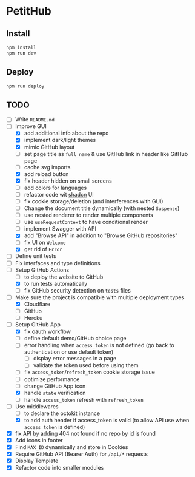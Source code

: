 # PetitHub

## Install

```bash
npm install
npm run dev
```

## Deploy

```bash
npm run deploy
```

## TODO

- [ ] Write `README.md`
- [ ] Improve GUI
  - [x] add additional info about the repo
  - [x] implement dark/light themes
  - [x] mimic GitHub layout
  - [ ] set page title as `full_name` & use GitHub link in header like GitHub page
  - [ ] cache svg imports
  - [x] add reload button
  - [x] fix header hidden on small screens
  - [ ] add colors for languages
  - [ ] refactor code wit [shadcn](https://ui.shadcn.com/) UI
  - [ ] fix cookie storage/deletion (and interferences with GUI)
  - [ ] Change the document title dynamically (with nested `Suspense`)
  - [ ] use nested renderer to render multiple components
  - [ ] use `useRequestContext` to have conditional render
  - [ ] implement Swagger with API
  - [x] add "Browse API" in addition to "Browse GitHub repositories"
  - [ ] fix UI on `Welcome`
  - [x] get rid of `Error`
- [ ] Define unit tests
- [ ] Fix interfaces and type definitions
- [ ] Setup GitHub Actions
  - [ ] to deploy the website to GitHub
  - [x] to run tests automatically
  - [ ] fix GitHub security detection on `tests` files
- [ ] Make sure the project is compatible with multiple deployment types
  - [x] Cloudflare
  - [ ] GitHub
  - [ ] Heroku
- [ ] Setup GitHub App
  - [x] fix oauth workflow
  - [ ] define default demo/GitHub choice page
  - [ ] error handling when `access_token` is not defined (go back to authentication or use default token)
    - [ ] display error messages in a page
    - [ ] validate the token used before using them
  - [ ] fix `access_token`/`refresh_token` cookie storage issue
  - [ ] optimize performance
  - [ ] change GitHub App icon
  - [x] handle `state` verification
  - [ ] handle `access_token` refresh with `refresh_token`
- [ ] Use middlewares
  - [ ] to declare the octokit instance
  - [x] to add auth header if access_token is valid (to allow API use when `access_token` is defined)
- [x] fix API by adding 404 not found if no repo by id is found
- [x] Add icons in footer
- [x] Find `MAX_ID` dynamically and store in Cookies
- [x] Require GitHub API (Bearer Auth) for `/api/*` requests
- [x] Display Template
- [x] Refactor code into smaller modules
